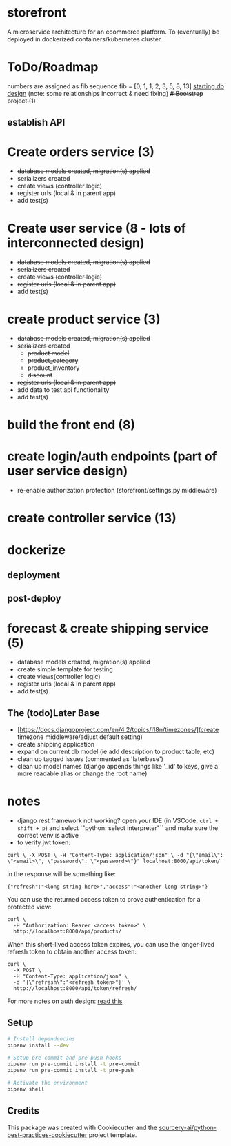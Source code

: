 # storefront
A microservice architecture for an ecommerce platform. To (eventually) be deployed in dockerized containers/kubernetes cluster.

# ToDo/Roadmap
numbers are assigned as fib sequence
fib = [0, 1, 1, 2, 3, 5, 8, 13]
[starting db design](https://dbdocs.io/alex.johnson293/ecommerce?view=relationships) (note: some relationships incorrect & need fixing)
~~# Bootstrap project (1)~~
## establish API
# Create orders service (3)
  * ~~database models created, migration(s) applied~~
  * serializers created
  * create views (controller logic)
  * register urls (local & in parent app)
  * add test(s)
# Create user service (8 - lots of interconnected design)
  * ~~database models created, migration(s) applied~~
  * ~~serializers created~~
  * ~~create views (controller logic)~~
  * ~~register urls (local & in parent app)~~
  * add test(s)

# create product service (3)
  * ~~database models created, migration(s) applied~~
  * ~~serializers created~~
    * ~~product model~~
    * ~~product_category~~
    * ~~product_inventory~~
    * ~~discount~~
  * ~~register urls (local & in parent app)~~
  * add data to test api functionality
  * add test(s)



# build the front end (8)
# create login/auth endpoints (part of user service design)
* re-enable authorization protection (storefront/settings.py middleware)


# create controller service (13)
# dockerize
## deployment


## post-deploy

# forecast & create shipping service (5)
  * database models created, migration(s) applied
  * create simple template for testing
  * create views(controller logic)
  * register urls (local & in parent app)
  * add test(s)

## The (todo)Later Base
* [https://docs.djangoproject.com/en/4.2/topics/i18n/timezones/](create timezone middleware/adjust default setting)
* create shipping application
* expand on current db model (ie add description to product table, etc)
* clean up tagged issues (commented as 'laterbase')
* clean up model names (django appends things like '_id' to keys, give a more readable alias or change the root name)

# notes
* django rest framework not working? open your IDE (in VSCode, `ctrl + shift + p`) and select `"python: select interpreter"`` and make sure the correct venv is active
* to verify jwt token: 
```shell
curl \ -X POST \ -H "Content-Type: application/json" \ -d "{\"email\": \"<email>\", \"password\": \"<password>\"}" localhost:8000/api/token/
```
in the response will be something like:
```
{"refresh":"<long string here>","access":"<another long string>"}
```
You can use the returned access token to prove authentication for a protected view:
```
curl \
  -H "Authorization: Bearer <access token>" \
  http://localhost:8000/api/products/
```
When this short-lived access token expires, you can use the longer-lived refresh token to obtain another access token:
```
curl \
  -X POST \
  -H "Content-Type: application/json" \
  -d '{\"refresh\":"<refresh token>"}' \
  http://localhost:8000/api/token/refresh/
```
For more notes on auth design: [read this](https://testdriven.io/blog/django-spa-auth/)

## Setup

```sh
# Install dependencies
pipenv install --dev

# Setup pre-commit and pre-push hooks
pipenv run pre-commit install -t pre-commit
pipenv run pre-commit install -t pre-push

# Activate the environment
pipenv shell

```

## Credits
This package was created with Cookiecutter and the [sourcery-ai/python-best-practices-cookiecutter](https://github.com/sourcery-ai/python-best-practices-cookiecutter) project template.
